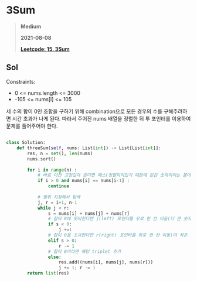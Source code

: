 # 3Sum
> **Medium**
>
> **2021-08-08**
>
> **[Leetcode: 15. 3Sum](https://leetcode.com/problems/3sum)**


## Sol

Constraints:
* 0 <= nums.length <= 3000
* -105 <= nums[i] <= 105


세 수의 합이 0인 조합을 구하기 위해 combination으로 모든 경우의 수를 구해주려하면 시간 초과가 나게 된다.
따라서 주어진 nums 배열을 정렬한 뒤 투 포인터를 이용하여 문제를 풀어주어야 한다.

##
```python
class Solution:
    def threeSum(self, nums: List[int]) -> List[List[int]]:
        res, n = set(), len(nums)        
        nums.sort()
 
        for i in range(n) :
            # 바로 이전 고정값과 같다면 패스(정렬되어있기 때문에 같은 숫자끼리는 붙어있음)
            if i > 0 and nums[i] == nums[i-1] :
                continue
 
            # 범위 지정해서 탐색
            j, r = i+1, n-1 
            while j < r:
                s = nums[i] + nums[j] + nums[r]
                # 합이 0에 못미친다면 j(left) 포인터를 우로 한 칸 이동(더 큰 숫자를 향해)
                if s < 0:
                    j +=1 
                # 합이 0을 초과한다면 r(right) 포인터를 좌로 한 칸 이동(더 작은 숫자를 향해)
                elif s > 0:
                    r -= 1
                # 합이 0이라면 해당 triplet 추가
                else:
                    res.add((nums[i], nums[j], nums[r]))
                    j += 1; r -= 1
        return list(res)
```